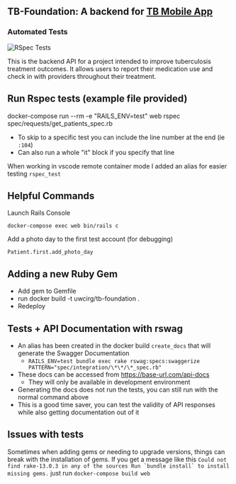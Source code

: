 ## TB-Foundation: A backend for [TB Mobile App](https://github.com/uwcirg/tb-mobile-app)

### Automated Tests
![RSpec Tests](https://github.com/uwcirg/tb-foundation/workflows/test/badge.svg)

This is the backend API for a project intended to improve tuberculosis treatment outcomes. It allows users to report their medication use and check in with providers throughout their treatment. 


## Run Rspec tests (example file provided)
docker-compose run --rm -e "RAILS_ENV=test" web rspec spec/requests/get_patients_spec.rb

- To skip to a specific test you can include the line number at the end (ie ```:104```)
- Can also run a whole "it" block if you specify that line

When working in vscode remote container mode I added an alias for easier testing ```rspec_test```

## Helpful Commands

Launch Rails Console
```
docker-compose exec web bin/rails c
```

Add a photo day to the first test account (for debugging)
```
Patient.first.add_photo_day
```

## Adding a new Ruby Gem
- Add gem to Gemfile
- run docker build -t uwcirg/tb-foundation .
- Redeploy

## Tests + API Documentation with rswag

- An alias has been created in the docker build ```create_docs``` that will generate the Swagger Documentation 
    - ```RAILS_ENV=test bundle exec rake rswag:specs:swaggerize PATTERN="spec/integration/\*\*/\*_spec.rb"```
- These docs can be accessed from https://base-url.com/api-docs
    - They will only be available in development environment
- Generating the docs does not run the tests, you can still run with the normal command above
- This is a good time saver, you can test the validity of API responses while also getting documentation out of it

## Issues with tests
Sometimes when adding gems or needing to upgrade versions, things can break with the installation of gems. If you get a message like this 
```Could not find rake-13.0.3 in any of the sources Run `bundle install` to install missing gems.``` just run ```docker-compose build web```
